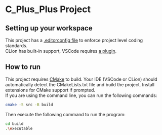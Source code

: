 # C_Plus_Plus Project

## Setting up your workspace

This project has a [.editorconfig file](https://editorconfig.org/) to enforce project level coding standards.  
CLion has built-in support,
VSCode requires [a plugin](https://marketplace.visualstudio.com/items?itemName=EditorConfig.EditorConfig).

## How to run

This project requires [CMake](https://cmake.org/) to build.
Your IDE (VSCode or CLion) should automatically detect the CMakeLists.txt file and build the project.
Install extensions for CMake support if prompted.  
If you are using the command line, you can run the following commands:

```bash
cmake -S src -B build
```

Then execute the following command to run the program:

```bash
cd build
.\executable
```
